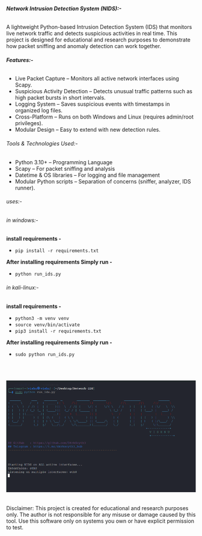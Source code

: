 ###### **Network Intrusion Detection System (NIDS):-**



A lightweight Python-based Intrusion Detection System (IDS) that monitors live network traffic and detects suspicious activities in real time. This project is designed for educational and research purposes to demonstrate how packet sniffing and anomaly detection can work together.



###### **Features:-**



* Live Packet Capture – Monitors all active network interfaces using Scapy.
* Suspicious Activity Detection – Detects unusual traffic patterns such as high packet bursts in short intervals.
* Logging System – Saves suspicious events with timestamps in organized log files.
* Cross-Platform – Runs on both Windows and Linux (requires admin/root privileges).
* Modular Design – Easy to extend with new detection rules.



###### Tools \& Technologies Used:-



* Python 3.10+ – Programming Language
* Scapy – For packet sniffing and analysis
* Datetime \& OS libraries – For logging and file management
* Modular Python scripts – Separation of concerns (sniffer, analyzer, IDS runner).



###### uses:-

###### in windows:-

**install requirements -**
* `pip install -r requirements.txt`
  
**After installing requirements Simply run -**
* `python run_ids.py`

###### in kali-linux:-

**install requirements -** 
* ```python3 -m venv venv```
* ```source venv/bin/activate```
* ```pip3 install -r requirements.txt```

**After installing requirements Simply run -**
* `sudo python run_ids.py`
  
<br><br>

![Network-Intrusion Detection System](assets/Network-IDS.png)

<br>
Disclaimer:
This project is created for educational and research purposes only. 
The author is not responsible for any misuse or damage caused by this tool. 
Use this software only on systems you own or have explicit permission to test.

